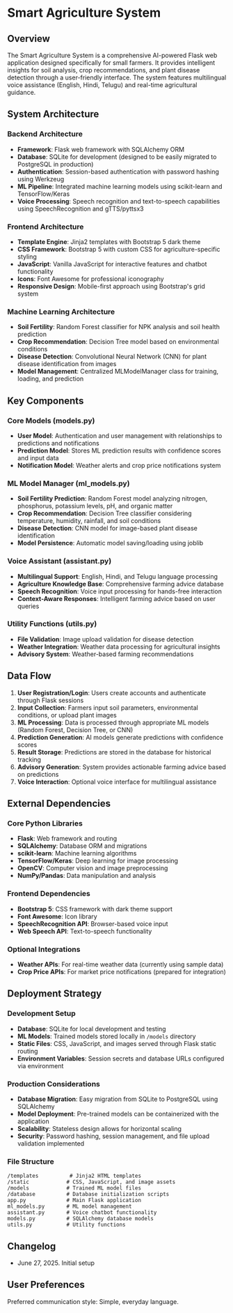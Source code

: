 # Smart Agriculture System

## Overview

The Smart Agriculture System is a comprehensive AI-powered Flask web application designed specifically for small farmers. It provides intelligent insights for soil analysis, crop recommendations, and plant disease detection through a user-friendly interface. The system features multilingual voice assistance (English, Hindi, Telugu) and real-time agricultural guidance.

## System Architecture

### Backend Architecture
- **Framework**: Flask web framework with SQLAlchemy ORM
- **Database**: SQLite for development (designed to be easily migrated to PostgreSQL in production)
- **Authentication**: Session-based authentication with password hashing using Werkzeug
- **ML Pipeline**: Integrated machine learning models using scikit-learn and TensorFlow/Keras
- **Voice Processing**: Speech recognition and text-to-speech capabilities using SpeechRecognition and gTTS/pyttsx3

### Frontend Architecture
- **Template Engine**: Jinja2 templates with Bootstrap 5 dark theme
- **CSS Framework**: Bootstrap 5 with custom CSS for agriculture-specific styling
- **JavaScript**: Vanilla JavaScript for interactive features and chatbot functionality
- **Icons**: Font Awesome for professional iconography
- **Responsive Design**: Mobile-first approach using Bootstrap's grid system

### Machine Learning Architecture
- **Soil Fertility**: Random Forest classifier for NPK analysis and soil health prediction
- **Crop Recommendation**: Decision Tree model based on environmental conditions
- **Disease Detection**: Convolutional Neural Network (CNN) for plant disease identification from images
- **Model Management**: Centralized MLModelManager class for training, loading, and prediction

## Key Components

### Core Models (models.py)
- **User Model**: Authentication and user management with relationships to predictions and notifications
- **Prediction Model**: Stores ML prediction results with confidence scores and input data
- **Notification Model**: Weather alerts and crop price notifications system

### ML Model Manager (ml_models.py)
- **Soil Fertility Prediction**: Random Forest model analyzing nitrogen, phosphorus, potassium levels, pH, and organic matter
- **Crop Recommendation**: Decision Tree classifier considering temperature, humidity, rainfall, and soil conditions
- **Disease Detection**: CNN model for image-based plant disease identification
- **Model Persistence**: Automatic model saving/loading using joblib

### Voice Assistant (assistant.py)
- **Multilingual Support**: English, Hindi, and Telugu language processing
- **Agriculture Knowledge Base**: Comprehensive farming advice database
- **Speech Recognition**: Voice input processing for hands-free interaction
- **Context-Aware Responses**: Intelligent farming advice based on user queries

### Utility Functions (utils.py)
- **File Validation**: Image upload validation for disease detection
- **Weather Integration**: Weather data processing for agricultural insights
- **Advisory System**: Weather-based farming recommendations

## Data Flow

1. **User Registration/Login**: Users create accounts and authenticate through Flask sessions
2. **Input Collection**: Farmers input soil parameters, environmental conditions, or upload plant images
3. **ML Processing**: Data is processed through appropriate ML models (Random Forest, Decision Tree, or CNN)
4. **Prediction Generation**: AI models generate predictions with confidence scores
5. **Result Storage**: Predictions are stored in the database for historical tracking
6. **Advisory Generation**: System provides actionable farming advice based on predictions
7. **Voice Interaction**: Optional voice interface for multilingual assistance

## External Dependencies

### Core Python Libraries
- **Flask**: Web framework and routing
- **SQLAlchemy**: Database ORM and migrations
- **scikit-learn**: Machine learning algorithms
- **TensorFlow/Keras**: Deep learning for image processing
- **OpenCV**: Computer vision and image preprocessing
- **NumPy/Pandas**: Data manipulation and analysis

### Frontend Dependencies
- **Bootstrap 5**: CSS framework with dark theme support
- **Font Awesome**: Icon library
- **SpeechRecognition API**: Browser-based voice input
- **Web Speech API**: Text-to-speech functionality

### Optional Integrations
- **Weather APIs**: For real-time weather data (currently using sample data)
- **Crop Price APIs**: For market price notifications (prepared for integration)

## Deployment Strategy

### Development Setup
- **Database**: SQLite for local development and testing
- **ML Models**: Trained models stored locally in `/models` directory
- **Static Files**: CSS, JavaScript, and images served through Flask static routing
- **Environment Variables**: Session secrets and database URLs configured via environment

### Production Considerations
- **Database Migration**: Easy migration from SQLite to PostgreSQL using SQLAlchemy
- **Model Deployment**: Pre-trained models can be containerized with the application
- **Scalability**: Stateless design allows for horizontal scaling
- **Security**: Password hashing, session management, and file upload validation implemented

### File Structure
```
/templates          # Jinja2 HTML templates
/static            # CSS, JavaScript, and image assets
/models            # Trained ML model files
/database          # Database initialization scripts
app.py             # Main Flask application
ml_models.py       # ML model management
assistant.py       # Voice chatbot functionality
models.py          # SQLAlchemy database models
utils.py           # Utility functions
```

## Changelog
- June 27, 2025. Initial setup

## User Preferences

Preferred communication style: Simple, everyday language.